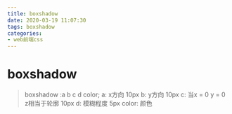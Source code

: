 ```yaml
---
title: boxshadow 
date: 2020-03-19 11:07:30
tags: boxshadow
categories: 
- web前端css
---
```

# boxshadow
> boxshadow :a b c d color;
a: x方向 10px
b: y方向 10px
c: 当x = 0 y = 0 z相当于轮廓 10px
d: 模糊程度  5px
color: 颜色